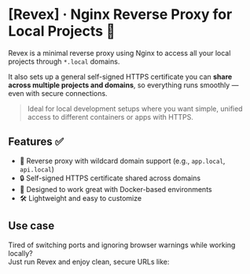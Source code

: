 # [Revex] · Nginx Reverse Proxy for Local Projects 🧪

Revex is a minimal reverse proxy using Nginx to access all your local projects through `*.local` domains.

It also sets up a general self-signed HTTPS certificate you can **share across multiple projects and domains**, so everything runs smoothly — even with secure connections.

> Ideal for local development setups where you want simple, unified access to different containers or apps with HTTPS.

## Features ✅

- 🔁 Reverse proxy with wildcard domain support (e.g., `app.local`, `api.local`)
- 🔒 Self-signed HTTPS certificate shared across domains
- 🐳 Designed to work great with Docker-based environments
- 🛠️ Lightweight and easy to customize

## Use case

Tired of switching ports and ignoring browser warnings while working locally?  
Just run Revex and enjoy clean, secure URLs like:


